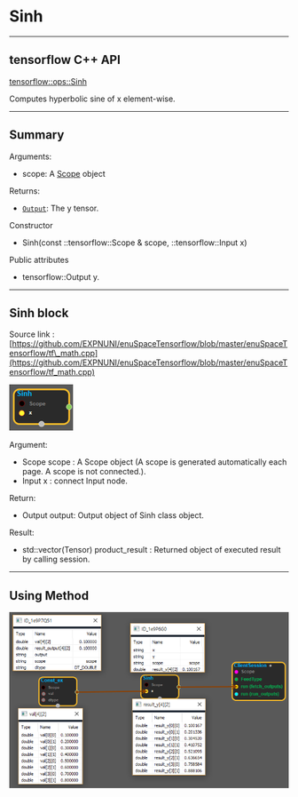 # Sinh

---

## tensorflow C++ API

[tensorflow::ops::Sinh](https://www.tensorflow.org/api_docs/cc/class/tensorflow/ops/sinh)

Computes hyperbolic sine of x element-wise.

---

## Summary

Arguments:

* scope: A [Scope](https://www.tensorflow.org/api_docs/cc/class/tensorflow/scope.html#classtensorflow_1_1_scope) object

Returns:

* [`Output`](https://www.tensorflow.org/api_docs/cc/class/tensorflow/output.html#classtensorflow_1_1_output): The y tensor.

Constructor

* Sinh\(const ::tensorflow::Scope & scope, ::tensorflow::Input x\) 

Public attributes

* tensorflow::Output y.

---

## Sinh block

Source link : [https://github.com/EXPNUNI/enuSpaceTensorflow/blob/master/enuSpaceTensorflow/tf\_math.cpp](https://github.com/EXPNUNI/enuSpaceTensorflow/blob/master/enuSpaceTensorflow/tf_math.cpp)

![](/assets/math_Sinh_Symbol.png)

Argument:

* Scope scope : A Scope object \(A scope is generated automatically each page. A scope is not connected.\).
* Input x : connect  Input node.

Return:

* Output output: Output object of Sinh class object.

Result:

* std::vector\(Tensor\) product\_result : Returned object of executed result by calling session.

---

## Using Method

![](/assets/math_Sinh_Method.png)

